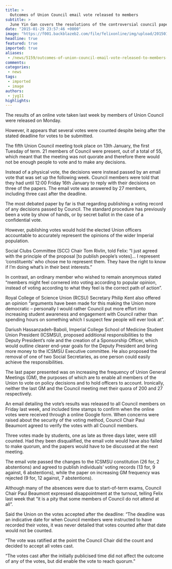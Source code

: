 ```yaml
---
title: >
  Outcomes of Union Council email vote released to members
subtitle: >
  June Yin Gan covers the resolutions of the controversial council papers, despite three votes cast after deadline
date: "2015-01-29 23:57:46 +0000"
image: "https://f001.backblazeb2.com/file/felixonline/img/upload/201501292357-ps3110-edited_council.jpg"
headline: true
featured: true
imported: true
aliases:
 - /news/5159/outcomes-of-union-council-email-vote-released-to-members-
comments:
categories:
 - news
tags:
 - imported
 - image
authors:
 - jyg11
highlights:
---
```


The results of an online vote taken last week by members of Union Council were released on Monday.

However, it appears that several votes were counted despite being after the stated deadline for votes to be submitted.

The fifth Union Council meeting took place on 13th January, the first Tuesday of term. 21 members of Council were present, out of a total of 55, which meant that the meeting was not quorate and therefore there would not be enough people to vote and to make any decisions.

Instead of a physical vote, the decisions were instead passed by an email vote that was set up the following week. Council members were told that they had until 12:00 Friday 16th January to reply with their decisions on three of the papers. The email vote was answered by 27 members, including three cast after the deadline.

The most debated paper by far is that regarding publishing a voting record of any decisions passed by Council. The standard procedure has previously been a vote by show of hands, or by secret ballot in the case of a confidential vote.

However, publishing votes would hold the elected Union officers accountable to accurately represent the opinions of the wider Imperial population.

Social Clubs Committee (SCC) Chair Tom Rivlin, told Felix: “I just agreed with the principle of the proposal [to publish people’s votes]… I represent ‘constituents’ who chose me to represent them. They have the right to know if I’m doing what’s in their best interests.”

In contrast, an ordinary member who wished to remain anonymous stated “members might feel cornered into voting according to popular opinion, instead of voting according to what they feel is the correct path of action”.

Royal College of Science Union (RCSU) Secretary Philip Kent also offered an opinion “arguments have been made for this making the Union more democratic – personally I would rather Council put more effort into increasing student awareness and engagement with Council rather than spending hours on something which I suspect few people will ever look at”.

Dariush Hassanzadeh-Baboli, Imperial College School of Medicine Student Union President (ICSMSU), proposed additional responsibilities to the Deputy President’s role and the creation of a Sponsorship Officer, which would outline clearer end-year goals for the Deputy President and bring more money to the ICSMSU Executive committee. He also proposed the removal of one of two Social Secretaries, as one person could easily achieve the responsibilities.

The last paper presented was on increasing the frequency of Union General Meetings (GM), the purposes of which are to enable all members of the Union to vote on policy decisions and to hold officers to account. Ironically, neither the last GM and the Council meeting met their quora of 200 and 27 respectively.

An email detailing the vote’s results was released to all Council members on Friday last week, and included time stamps to confirm when the online votes were received through a online Google form. When concerns were raised about the security of the voting method, Council Chair Paul Beaumont agreed to verify the votes with all Council members.

Three votes made by students, one as late as three days later, were still counted. Had they been disqualified, the email vote would have also failed to make quorum, and the papers would have to be discussed at the next meeting.

The email vote passed the changes to the ICSMSU constitution (26 for, 2 abstentions) and agreed to publish individuals’ voting records (13 for, 9 against, 6 abstentions), while the paper on increasing GM frequency was rejected (9 for, 12 against, 7 abstentions).

Although many of the absences were due to start-of-term exams, Council Chair Paul Beaumont expressed disappointment at the turnout, telling Felix last week that “it is a pity that some members of Council do not attend at all”.

Said the Union on the votes accepted after the deadline: “The deadline was an indicative date for when Council members were instructed to have recorded their votes, it was never detailed that votes counted after that date would not be counted.

“The vote was ratified at the point the Council Chair did the count and decided to accept all votes cast.

“The votes cast after the initially publicised time did not affect the outcome of any of the votes, but did enable the vote to reach quorum.”
